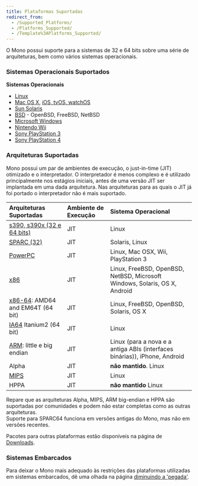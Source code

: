 ```yaml
---
title: Plataformas Suportadas
redirect_from:
  - /Supported_Platforms/
  - /Platforms_Supported/
  - /Template%3APlatforms_Supported/
---
```


O Mono possui suporte para a sistemas de 32 e 64 bits sobre uma série de arquiteturas, bem como 
vários sistemas operacionais.

### Sistemas Operacionais Suportados

**Sistemas Operacionais**

-   [Linux](/docs/about-mono/supported-platforms/linux/)
-   [Mac OS X](/docs/about-mono/supported-platforms/osx/), [iOS, tvOS, watchOS](/docs/about-mono/supported-platforms/apple/)
-   [Sun Solaris](/docs/about-mono/supported-platforms/solaris/)
-   [BSD](/docs/about-mono/supported-platforms/bsd/) - OpenBSD, FreeBSD, NetBSD
-   [Microsoft Windows](/docs/getting-started/install/windows/)
-   [Nintendo Wii](/docs/about-mono/supported-platforms/wii/)
-   [Sony PlayStation 3](/docs/about-mono/supported-platforms/playstation3/)
-   [Sony PlayStation 4](/docs/about-mono/supported-platforms/playstation4/)

### Arquiteturas Suportadas

Mono possui um par de ambientes de execução, o just-in-time (JIT) otimizado e o interpretador. 
O interpretador é menos complexo e é utilizado principalmente nos estágios iniciais, antes de 
uma versão JIT ser implantada em uma dada arquitetura. Nas arquiteturas para as quais o JIT já 
foi portado o interpretador não é mais suportado.

|Arquiteturas Suportadas|Ambiente de Execução|Sistema Operacional|
|:----------------------|:------|:---------------|
|[s390, s390x (32 e 64 bits)](/docs/about-mono/supported-platforms/s390/)|JIT|Linux|
|[SPARC (32)](/docs/about-mono/supported-platforms/sparc/)|JIT|Solaris, Linux|
|[PowerPC](/docs/about-mono/supported-platforms/powerpc/)|JIT|Linux, Mac OSX, Wii, PlayStation 3|
|[x86](/docs/about-mono/supported-platforms/x86/)|JIT|Linux, FreeBSD, OpenBSD, NetBSD, Microsoft Windows, Solaris, OS X, Android|
|[x86-64](/docs/about-mono/supported-platforms/amd64/): AMD64 and EM64T (64 bit)|JIT|Linux, FreeBSD, OpenBSD, Solaris, OS X|
|[IA64](/docs/about-mono/supported-platforms/ia64/) Itanium2 (64 bit)|JIT|Linux|
|[ARM](/docs/about-mono/supported-platforms/arm/): little e big endian|JIT|Linux (para a nova e a antiga ABIs (interfaces binárias)), iPhone, Android|
|Alpha|JIT|**não mantido**. Linux|
|[MIPS](/docs/about-mono/supported-platforms/mips/)|JIT|Linux|
|HPPA|JIT|**não mantido** Linux|

Repare que as arquiteturas Alpha, MIPS, ARM big-endian e HPPA são suportadas por comunidades 
e podem não estar completas como as outras arquiteturas.<br/>
Suporte para SPARC64 funciona em versões antigas do Mono, mas não em versões recentes.

Pacotes para outras plataformas estão disponíveis na página de [Downloads](/download/).

### Sistemas Embarcados

Para deixar o Mono mais adequado às restrições das plataformas utilizadas em sistemas embarcados, 
dê uma olhada na página [diminuindo a 'pegada'](/docs/compiling-mono/small-footprint/).
